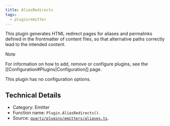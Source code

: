 ```yaml
---
title: AliasRedirects
tags:
  - plugin/emitter
---
```


This plugin generates HTML redirect pages for aliases and permalinks defined in the frontmatter of content files, so that alternative paths correctly lead to the intended content.

> [!note]
> For information on how to add, remove or configure plugins, see the [[Configuration#Plugins|Configuration]] page.

This plugin has no configuration options.

## Technical Details

- Category: Emitter
- Function name: `Plugin.AliasRedirects()`.
- Source: [`quartz/plugins/emitters/aliases.ts`](https://github.com/jackyzha0/quartz/blob/v4/quartz/plugins/emitters/aliases.ts).
